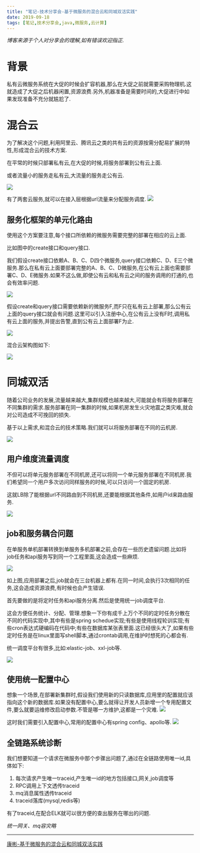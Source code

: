 ```yaml
---
title: "笔记-技术分享会-基于微服务的混合云和同城双活实践"
date: 2019-09-18
tags: [笔记,技术分享会,java,微服务,云计算]
---
```


*博客来源于个人对分享会的理解,如有错误欢迎指正.*

# 背景

私有云微服务系统在大促的时候会扩容机器,那么在大促之前就需要采购物理机.这就造成了大促之后机器闲置,资源浪费.另外,机器准备是需要时间的,大促进行中如果发现准备不充分就尴尬了.

# 混合云

为了解决这个问题,利用阿里云、腾讯云之类的共有云的资源按需分配易扩展的特性,形成混合云的技术方案.

在平常的时候只部署私有云,在大促的时候,将服务部署到公有云上面.

或者流量小的服务走私有云,大流量的服务走公有云.

![](https://img.geyuxu.com/15687748456398.jpg)

有了两套云服务,就可以在接入层根据url流量来分配服务调度.
![](https://img.geyuxu.com/15687753014629.jpg)

## 服务化框架的单元化路由

使用这个方案要注意,每个接口所依赖的微服务需要完整的部署在相应的云上面.

比如图中的create接口和query接口.

我们假设create接口依赖A、B、C、D四个微服务,query接口依赖C、D、E三个微服务.那么在私有云上面要部署完整的A、B、C、D微服务,在公有云上面也需要部署C、D、E微服务.如果不这么做,即使公有云和私有云之间的服务调用的打通的,也会有效率问题.

![](https://img.geyuxu.com/15687760135631.jpg)

假设create和query接口需要依赖新的微服务F,而F只在私有云上部署,那么公有云上面的query接口就会有问题.这里可以引入注册中心,在公有云上没有F时,调用私有云上面的服务,并提出告警,直到公有云上面部署F为止.

![](https://img.geyuxu.com/15687771214775.jpg)

混合云架构图如下:

![](https://img.geyuxu.com/15687833460448.jpg)

# 同城双活

随着公司业务的发展,流量越来越大,集群规模也越来越大,可能就会有将服务部署在不同集群的需求.服务部署在同一集群的时候,如果机房发生火灾地震之类灾难,就会对公司造成不可挽回的损失.

基于以上需求,和混合云的技术策略.我们就可以将服务部署在不同的云机房.

![](https://img.geyuxu.com/15687838340844.jpg)

## 用户维度流量调度

不但可以将单元服务部署在不同机房,还可以将同一个单元服务部署在不同机房.我们希望同一个用户多次访问同样服务的时候,可以只访问一个固定的机房.

这就LB除了能根据url不同路由到不同机房,还要能根据其他条件,如用户id来路由服务.

![](https://img.geyuxu.com/15687857629978.jpg)

## job和服务耦合问题

在单服务单机部署转换到单服务多机部署之前,会存在一些历史遗留问题.比如将job任务和api服务写到同一个工程里面,这会造成一些麻烦.

![](https://img.geyuxu.com/15687864264700.jpg)

如上图,应用部署之后,job就会在三台机器上都有.在同一时间,会执行3次相同的任务,这会造成资源浪费,有时候也会产生错误.

首先要做的是将定时任务和api服务分离.然后是使用统一job调度平台.

这会方便任务统计、分配、管理.想象一下你有成千上万个不同的定时任务分散在不同的代码实现中,其中有些是spring schedue实现;有些是使用线程轮训实现;有些cron表达式硬编码在代码中;有些在数据库某张表里面.这已经很头大了,如果有些定时任务是在linux里面写shell脚本,通过crontab调用,在维护时想死的心都会有.

统一调度平台有很多,比如:elastic-job、xxl-job等.

![](https://img.geyuxu.com/15687896737026.jpg)


## 使用统一配置中心

想象一个场景,在部署新集群时,假设我们使用新的只读数据库,应用里的配置就应该指向这个新的数据库.如果没有配置中心,要么就得让开发人员新增一个专用配置文件,要么就要运维修改启动参数.不管是哪一方维护,这都是一个灾难.
![](https://img.geyuxu.com/15687977490447.jpg)

这时我们需要引入配置中心,常用的配置中心有spring config、apollo等.
![](https://img.geyuxu.com/15687995329905.jpg)

## 全链路系统诊断

我们想要知道一个请求在微服务中那个步骤出问题了,通过在全链路使用唯一id,具体如下:
     
1. 每次请求产生唯一traceid,产生唯一id的地方包括接口,网关,job调度等
2. RPC调用上下文透传traceid    
3. mq消息属性透传traceid    
4. traceid落库(mysql,redis等)    

有了traceid,在配合ELK就可以很方便的查出服务在哪出的问题.

 *统一网关、mq容灾略*

-----
[康彬-基于微服务的混合云和同城双活实践](https://www.infoq.cn/article/4M*N1LD3Hks0CUhRfeaV)

